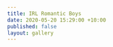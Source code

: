```yaml
---
title: IRL Romantic Boys
date: 2020-05-20 15:29:00 +10:00
published: false
layout: gallery
---
```


